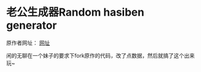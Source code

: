 # 老公生成器Random hasiben generator 

原作者网址：
[网址](https://dulexu.github.io/Random-waifu-generater/) 

闲的无聊在一个妹子的要求下fork原作的代码，改了点数据，然后就搞了这个出来玩~
